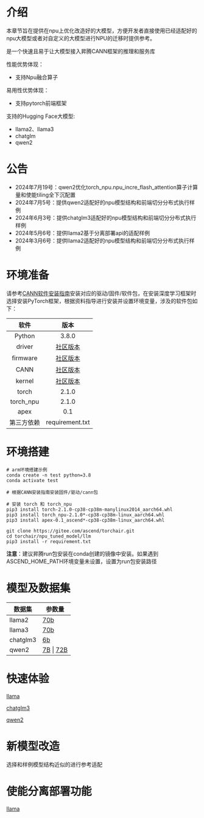 # 介绍

本章节旨在提供在npu上优化改造好的大模型，方便开发者直接使用已经适配好的npu大模型或者对自定义的大模型进行NPU的迁移时提供参考。

是一个快速且易于让大模型接入昇腾CANN框架的推理和服务库

性能优势体现：

- 支持Npu融合算子

易用性优势体现：

- 支持pytorch前端框架

支持的Hugging Face大模型:

- llama2、llama3
- chatglm
- qwen2

# 公告

- 2024年7月19号：qwen2优化torch_npu.npu_incre_flash_attention算子计算量和使能tiling全下沉配置
- 2024年7月5号：提供qwen2适配好的npu模型结构和前端切分分布式执行样例
- 2024年6月3号：提供chatglm3适配好的npu模型结构和前端切分分布式执行样例
- 2024年5月6号：提供llama2基于分离部署api的适配样例
- 2024年3月6号：提供llama2适配好的npu模型结构和前端切分分布式执行样例

# 环境准备

请参考[CANN软件安装指南](https://www.hiascend.com/document/redirect/CannCommunityInstWizard)安装对应的驱动/固件/软件包，在安装深度学习框架时选择安装PyTorch框架，根据资料指导进行安装并设置环境变量，涉及的软件包如下：

|    软件    |                             版本                             |
| :--------: | :----------------------------------------------------------: |
|   Python   |                            3.8.0                             |
|   driver   | [社区版本](https://www.hiascend.com/software/cann/community) |
|  firmware  | [社区版本](https://www.hiascend.com/software/cann/community) |
|    CANN    | [社区版本](https://www.hiascend.com/software/cann/community) |
|   kernel   | [社区版本](https://www.hiascend.com/software/cann/community) |
|   torch    |                            2.1.0                             |
| torch_npu  |                            2.1.0                             |
|    apex    |                             0.1                              |
| 第三方依赖 |                       requirement.txt                        |

# 环境搭建

```shell
# arm环境搭建示例
conda create -n test python=3.8
conda activate test

# 根据CANN安装指南安装固件/驱动/cann包

# 安装 torch 和 torch_npu
pip3 install torch-2.1.0-cp38-cp38m-manylinux2014_aarch64.whl
pip3 install torch_npu-2.1.0*-cp38-cp38m-linux_aarch64.whl
pip3 install apex-0.1_ascend*-cp38-cp38m-linux_aarch64.whl

git clone https://gitee.com/ascend/torchair.git
cd torchair/npu_tuned_model/llm
pip3 install -r requirement.txt
```

**注意**：建议昇腾run包安装在conda创建的镜像中安装。如果遇到ASCEND_HOME_PATH环境变量未设置，设置为run包安装路径

# 模型及数据集

| 数据集      | 参数量                                                                                               |
|----------|---------------------------------------------------------------------------------------------------|
| llama2   | [70b](https://huggingface.co/TheBloke/Llama-2-70B-fp16/tree/main)                                 |
| llama3   | [70b](https://huggingface.co/meta-llama/Meta-Llama-3-70B/tree/main)                               |
| chatglm3 | [6b](https://huggingface.co/THUDM/chatglm3-6b)                                                    |
| qwen2    | [7B](https://huggingface.co/Qwen/Qwen2-7B) \| [72B](https://huggingface.co/Qwen/Qwen2-72B) |

# 快速体验

[llama](./llama/README.md#性能测试)

[chatglm3](./chatglm/README.md#性能测试)

[qwen2](./qwen/README.md#性能测试)

# 新模型改造

选择和样例模型结构近似的进行参考适配

# 使能分离部署功能

[llama](./llama/benchmark/pd_separate/README.md)